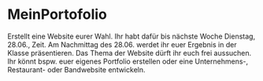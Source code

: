 # MeinPortofolio

Erstellt eine Website eurer Wahl. Ihr habt dafür bis nächste Woche Dienstag, 28.06., Zeit. Am Nachmittag des 28.06. werdet ihr euer Ergebnis in der Klasse präsentieren.
Das Thema der Website dürft ihr euch frei aussuchen. Ihr könnt bspw. euer eigenes Portfolio erstellen oder eine Unternehmens-, Restaurant- oder Bandwebsite entwickeln.

